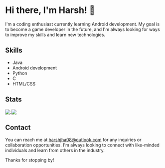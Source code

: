 # Hi there, I'm Harsh! 👋

I'm a coding enthusiast currently learning Android development. My goal is to become a game developer in the future, and I'm always looking for ways to improve my skills and learn new technologies.

## Skills

- Java
- Android development
- Python
- C
- HTML/CSS

## Stats

<a href="https://github-readme-stats.vercel.app/api?username=harshrox&show_icons=true&theme=highcontrast">
  <img align="center" src="https://github-readme-stats.vercel.app/api?username=harshrox&show_icons=true&theme=highcontrast" />
</a>
<a href="https://git.io/streak-stats">
  <img align="center" src="https://streak-stats.demolab.com/?user=harshrox&theme=highcontrast" />
</a>

## Contact

You can reach me at harshjha08@outlook.com for any inquiries or collaboration opportunities. I'm always looking to connect with like-minded individuals and learn from others in the industry.

Thanks for stopping by!


